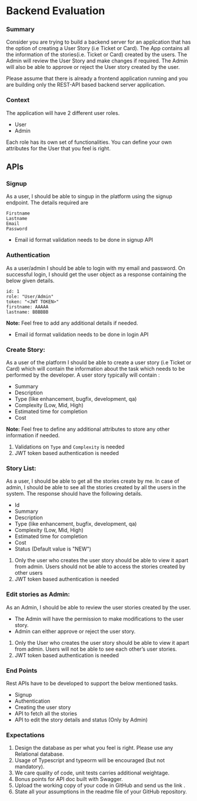 # Backend Evaluation

### Summary
Consider you are trying to build a backend server for an application that has the option of creating a User Story (i.e Ticket or Card). The App contains all the information of the stories(i.e. Ticket or Card) created by the users. The Admin will review the User Story and make changes if required. The Admin will also be able to approve or reject the User story created by the user.

Please assume that there is already a frontend application running and you are building only the REST-API based backend server application.
  
### Context
The application will have 2 different user roles.    
 - User  
 - Admin  
  
Each role has its own set of functionalities.  You can define your own attributes for the User that you feel is right.
  
## APIs 
### Signup
As a user, I should be able to singup in the platform using the signup endpoint. The details required are
    
    Firstname
    Lastname
    Email
    Password

* Email id format validation needs to be done in signup API 

### Authentication
As a user/admin I should be able to login with my email and password. On successful login, I should get the user object as a response containing the below given details.

    id: 1
    role: "User/Admin"
    token: "<JWT TOKEN>"
    firstname: AAAAA
    lastname: BBBBBB 

**Note:** Feel free to add any additional details if needed.

* Email id format validation needs to be done in login API

### Create Story:
As a user of the platform I should be able to create a user story (i.e Ticket or Card) which will contain the information about the task which needs to be performed by the developer. A user story typically will contain : 
 
-   Summary
-   Description
-   Type (like enhancement, bugfix, development, qa)
-   Complexity (Low, Mid, High)
-   Estimated time for completion
-   Cost

**Note:** Feel free to define any additional attributes to store any other information if needed.

1. Validations on `Type` and `Complexity` is needed 
2. JWT token based authentication is needed

### Story List:
As a user, I should be able to get all the stories create by me. In case of admin, I should be able to see all the stories created by all the users in the system.
The response should have the following details.
-   Id
-   Summary
-   Description
-   Type (like enhancement, bugfix, development, qa)
-   Complexity (Low, Mid, High)
-   Estimated time for completion
-   Cost
-   Status (Default value is "NEW")

1. Only the user who creates the user story should be able to view it apart from admin. Users should not be able to access the stories created by other users 
2. JWT token based authentication is needed

### Edit stories as Admin:
As an Admin, I should be able to review the user stories created by the user. 
- The Admin will have the permission to make modifications to the user story. 
- Admin can either approve or reject the user story. 


1. Only the User who creates the user story should be able to view it apart from admin. Users will not be able to see each other’s user stories. 
2. JWT token based authentication is needed

### End Points
Rest APIs have to be developed to support the below mentioned tasks.
- Signup
- Authentication
- Creating the user story
- API to fetch all the stories
- API to edit the story details and status (Only by Admin)

### Expectations

1. Design the database as per what you feel is right. Please use any Relational database. 
2. Usage of Typescript and typeorm will be encouraged (but not mandatory).
3. We care quality of code, unit tests carries additional weightage.
4. Bonus points for API doc built with Swagger. 
5. Upload the working copy of your code in GitHub and send us the link . 
6. State all your assumptions in the readme file of your GitHub repository.
  



